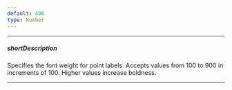 ```yaml
---
default: 400
type: Number
---
```

---
##### shortDescription
Specifies the font weight for point labels. Accepts values from 100 to 900 in increments of 100. Higher values increase boldness.

---
